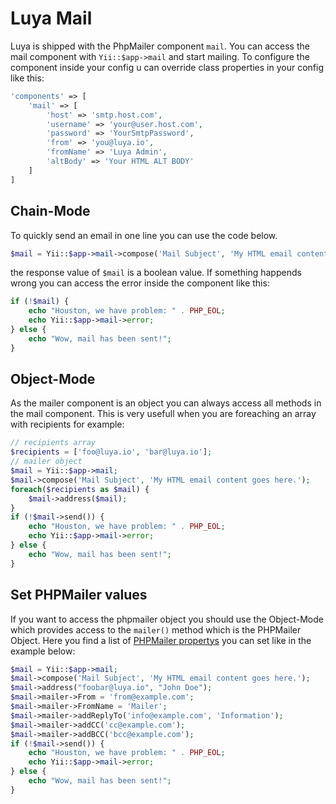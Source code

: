 Luya Mail
===========
Luya is shipped with the PhpMailer component `mail`. You can access the mail component with `Yii::$app->mail` and start mailing. To configure the component inside your config u can override class properties in your config like this:

```php
'components' => [
	'mail' => [
		'host' => 'smtp.host.com',
		'username' => 'your@user.host.com',
		'password' => 'YourSmtpPassword',
		'from' => 'you@luya.io',
		'fromName' => 'Luya Admin',
		'altBody' => 'Your HTML ALT BODY'
	]
]
```

Chain-Mode
-------------
To quickly send an email in one line you can use the code below.

```php
$mail = Yii::$app->mail->compose('Mail Subject', 'My HTML email content goes here.')->address('recipient@luya.io')->send();
```

the response value of `$mail` is a boolean value. If something happends wrong you can access the error inside the component like this:

```php
if (!$mail) {
	echo "Houston, we have problem: " . PHP_EOL;
	echo Yii::$app->mail->error;
} else {
	echo "Wow, mail has been sent!";
}
```

Object-Mode
-----------
As the mailer component is an object you can always access all methods in the mail component. This is very usefull when you are foreaching an array with recipients for example:

```php
// recipients array
$recipients = ['foo@luya.io', 'bar@luya.io'];
// mailer object
$mail = Yii::$app->mail;
$mail->compose('Mail Subject', 'My HTML email content goes here.');
foreach($recipients as $mail) {
	$mail->address($mail);
}
if (!$mail->send()) {
	echo "Houston, we have problem: " . PHP_EOL;
	echo Yii::$app->mail->error;
} else {
	echo "Wow, mail has been sent!";
}
```

Set PHPMailer values
----------------------------
If you want to access the phpmailer object you should use the Object-Mode which provides access to the `mailer()` method which is the PHPMailer Object. Here you find a list of [PHPMailer propertys](https://github.com/PHPMailer/PHPMailer#a-simple-example) you can set like in the example below:

```php
$mail = Yii::$app->mail;
$mail->compose('Mail Subject', 'My HTML email content goes here.');
$mail->address("foobar@luya.io", "John Doe");
$mail->mailer->From = 'from@example.com';
$mail->mailer->FromName = 'Mailer';
$mail->mailer->addReplyTo('info@example.com', 'Information');
$mail->mailer->addCC('cc@example.com');
$mail->mailer->addBCC('bcc@example.com');
if (!$mail->send()) {
	echo "Houston, we have problem: " . PHP_EOL;
	echo Yii::$app->mail->error;
} else {
	echo "Wow, mail has been sent!";
}
```

